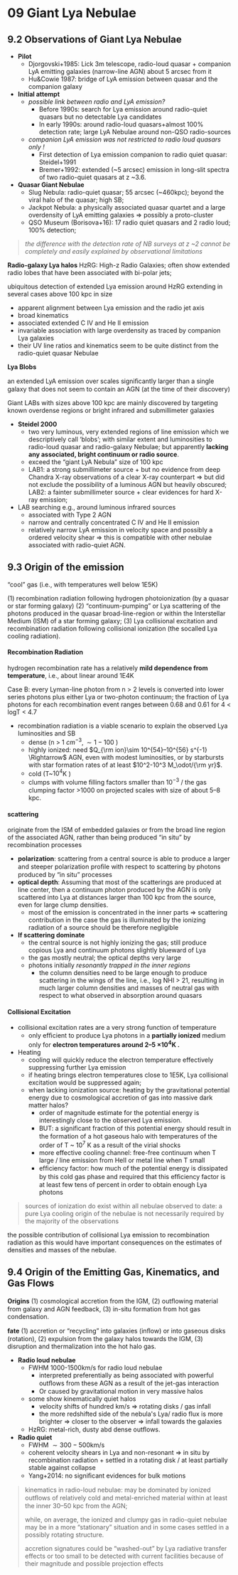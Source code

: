 # 09 Giant Lya Nebulae
## 9.2 Observations of Giant Lya Nebulae
- **Pilot**
	- Djorgovski+1985: Lick 3m telescope, radio-loud quasar + companion LyA emitting galaxies (narrow-line AGN) about 5 arcsec from it
	- Hu&Cowie 1987: bridge of LyA emission between quasar and the companion galaxy
- **Initial attempt**
	- *possible link between radio and LyA emission?*
		- Before 1990s: search for Lya emission around radio-quiet quasars but no detectable Lya candidates 
		- In early 1990s: around radio-loud quasars+almost 100% detection rate; large LyA Nebulae around non-QSO radio-sources
	-  *companion LyA emission was not restricted to radio loud quasars only !*
		- First detection of Lya emission companion to radio quiet quasar: Steidel+1991
		- Bremer+1992: extended (~5 arcsec) emission in long-slit spectra of two radio-quiet quasars at z ~3.6.
- **Quasar Giant Nebulae**
	- Slug Nebula: radio-quiet quasar; 55 arcsec (~460kpc);  beyond the viral halo of the quasar; high SB; 
	- Jackpot Nebula: a physically associated quasar quartet and a large overdensity of LyA emitting galaxies $\Rightarrow$ possibly a proto-cluster
	- QSO Museum (Borisova+16): 17 radio quiet quasars and 2 radio loud; 100% detection; 

>*the difference with the detection rate of NB surveys at z ~2 cannot be completely and easily explained by observational limitations*

**Radio-galaxy Lya halos**
HzRG: High-z Radio Galaxies; often show extended radio lobes that have been associated with bi-polar jets;

ubiquitous detection of extended Lya emission around HzRG extending in several cases above 100 kpc in size
- apparent alignment between Lya emission and the radio jet axis
- broad kinematics
- associated extended C IV and He II emission
-  invariable association with large overdensity as traced by companion Lya galaxies
- their UV line ratios and kinematics seem to be quite distinct from the radio-quiet quasar Nebulae

**Lya Blobs**

an extended LyA emission over scales signiﬁcantly larger than a single galaxy that does not seem to contain an AGN (at the time of their discovery)

Giant LABs with sizes above 100 kpc are mainly discovered by targeting known overdense regions or bright infrared and submillimeter galaxies

- **Steidel 2000**
	- two very luminous, very extended regions of line emission which we descriptively call ‘blobs’; with similar extent and luminosities to radio-loud quasar and radio-galaxy Nebulae; but apparently **lacking any associated, bright continuum or radio source**.
	- exceed the “giant LyA Nebula” size of 100 kpc
	- LAB1: a strong submillimeter source + but no evidence from deep Chandra X-ray observations of a clear X-ray counterpart $\Rightarrow$ but did not exclude the possibility of a luminous AGN but heavily obscured;  LAB2: a fainter submillimeter source + clear evidences for hard X-ray emission;
- LAB searching e.g., around luminous infrared sources
	- associated with Type 2 AGN
	- narrow and centrally concentrated C IV and He II emission
	- relatively narrow LyA emission in velocity space and possibly a ordered velocity shear $\Rightarrow$ this is compatible with other nebulae associated with radio-quiet AGN.

## 9.3 Origin of the emission
“cool” gas (i.e., with temperatures well below 1E5K)

(1) recombination radiation following hydrogen photoionization (by a quasar or star forming galaxy) 
(2) “continuum-pumping” or Lya scattering of the photons produced in the quasar broad-line-region or within the Interstellar Medium (ISM) of a star forming galaxy;
(3) Lya collisional excitation and recombination radiation following collisional ionization (the socalled Lya cooling radiation).

#### **Recombination Radiation**
hydrogen recombination rate has a relatively **mild dependence from temperature**, i.e., about linear around 1E4K

Case B: every Lyman-line photon from n > 2 levels is converted into lower series photons plus either Lya or two-photon continuum; the fraction of Lya photons for each recombination event ranges between 0.68 and 0.61 for 4 < logT < 4.7

- recombination radiation is a viable scenario to explain the observed Lya luminosities and SB 
	- dense (n > 1 $cm^{-3}, \sim 1-100$ )
	- highly ionized: need $Q_{\rm ion}\sim 10^{54}–10^{56} s^{-1} \Rightarrow$ AGN, even with modest luminosities, or by starbursts with star formation rates of at least $10^2-10^3 M_\odot/{\rm yr}$.
	- cold (T~$10^4$K ) 
	- clumps with volume ﬁlling factors smaller than $10^{-3}$ / the gas clumping factor >1000 on projected scales with size of about 5–8 kpc.

#### **scattering**
originate from the ISM of embedded galaxies or from the broad line region of the associated AGN, rather than being produced “in situ” by recombination processes

- **polarization**: scattering from a central source is able to produce a larger and steeper polarization proﬁle with respect to scattering by photons produced by “in situ” processes
- **optical depth**: Assuming that most of the scatterings are produced at line center, then a continuum photon produced by the AGN is only scattered into Lya at distances larger than 100 kpc from the source, even for large clump densities.
	- most of the emission is concentrated in the inner parts $\Rightarrow$ scattering contribution in the case the gas is illuminated by the ionizing radiation of a source should be therefore negligible
- **If scattering dominate**
	- the central source is not highly ionizing the gas; still produce copious  Lya and continuum photons slightly blueward of Lya
	- the gas mostly neutral; the optical depths very large
	- photons initially *resonantly trapped in the inner regions*
		- the column densities need to be large enough to produce scattering in the wings of the line, i.e., log NHI > 21, resulting in much larger column densities and masses of neutral gas with respect to what observed in absorption around quasars

#### **Collisional Excitation**
- collisional excitation rates are a very strong function of temperature
	- only efﬁcient to produce Lya photons in a **partially ionized** medium only for **electron temperatures around 2–5 $\times 10^4$K .**
- Heating
	- cooling will quickly reduce the electron temperature effectively suppressing further Lya emission
	- if heating brings electron temperatures close to 1E5K, Lya collisional excitation would be suppressed again;
	- when lacking ionization source: heating by the gravitational potential energy due to cosmological accretion of gas into massive dark matter halos?
		- order of magnitude estimate for the potential energy is interestingly close to the observed Lya emission.
		- BUT: a signiﬁcant fraction of this potential energy should result in the formation of a hot gaseous halo with temperatures of the order of T ~ $10^7$ K as a result of the virial shocks
		- more effective cooling channel: free-free continuum when T large / line emission from HeII or metal line when T small
		- efﬁciency factor: how much of the potential energy is dissipated by this cold gas phase and required that this efﬁciency factor is at least few tens of percent in order to obtain enough Lya photons

>sources of ionization do exist within all nebulae observed to date: a pure Lya cooling origin of the nebulae is not necessarily required by the majority of the observations

the possible contribution of collisional Lya emission to recombination radiation as this would have important consequences on the estimates of densities and masses of the nebulae.

## 9.4 Origin of the Emitting Gas, Kinematics, and Gas Flows

**Origins**
(1) cosmological accretion from the IGM, 
(2) outﬂowing material from galaxy and AGN feedback, 
(3) in-situ formation from hot gas condensation.

**fate**
(1) accretion or “recycling” into galaxies (inﬂow) or into gaseous disks (rotation), 
(2) expulsion from the galaxy halos towards the IGM, 
(3) disruption and thermalization into the hot halo gas.

- **Radio loud nebulae**
	- FWHM 1000-1500km/s for radio loud nebulae
		- interpreted preferentially as being associated with powerful outﬂows from these AGN as a result of the jet-gas interaction
		- Or caused by gravitational motion in very massive halos
	- some show kinematically quiet halos
		- velocity shifts of hundred km/s $\Rightarrow$ rotating disks / gas infall
		- the more redshifted side of the nebula's Lya/ radio flux is more brighter $\Rightarrow$ closer to the observer $\Rightarrow$ infall towards the galaxies
	- HzRG: metal-rich, dusty abd dense outﬂows.
- **Radio quiet**
	- FWHM $\sim 300-500$km/s
	- coherent velocity shears in Lya and non-resonant $\Rightarrow$ in situ by recombination radiation + settled in a rotating disk / at least partially stable against collapse
	- Yang+2014: no signiﬁcant evidences for bulk motions

>kinematics in radio-loud nebulae: may be dominated by ionized outﬂows of relatively cold and metal-enriched material within at least the inner 30–50 kpc from the AGN; 
>
>while, on average, the ionized and clumpy gas in radio-quiet nebulae may be in a more “stationary” situation and in some cases settled in a possibly rotating structure. 
>
>accretion signatures could be “washed-out” by Lya radiative transfer effects or too small to be detected with current facilities because of their magnitude and possible projection effects






